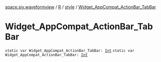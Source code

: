 [space.siy.waveformview](../../index.md) / [R](../index.md) / [style](index.md) / [Widget_AppCompat_ActionBar_TabBar](./-widget_-app-compat_-action-bar_-tab-bar.md)

# Widget_AppCompat_ActionBar_TabBar

`static var Widget_AppCompat_ActionBar_TabBar: `[`Int`](https://kotlinlang.org/api/latest/jvm/stdlib/kotlin/-int/index.html)
`static var Widget_AppCompat_ActionBar_TabBar: `[`Int`](https://kotlinlang.org/api/latest/jvm/stdlib/kotlin/-int/index.html)